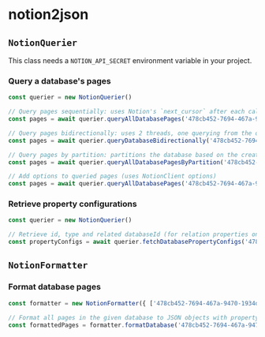 # notion2json

## `NotionQuerier`

This class needs a `NOTION_API_SECRET` environment variable in your project.

### Query a database's pages

```typescript
const querier = new NotionQuerier()

// Query pages sequentially: uses Notion's `next_cursor` after each call
const pages = await querier.queryAllDatabasePages('478cb452-7694-467a-9470-1934dc35ca87')

// Query pages bidirectionally: uses 2 threads, one querying from the oldest created page upward and one from the most recent page downward
const pages = await querier.queryDatabaseBidirectionally('478cb452-7694-467a-9470-1934dc35ca87')

// Query pages by partition: partitions the database based on the creation date and queries all segments concurrently
const pages = await querier.queryAllDatabasePagesByPartition('478cb452-7694-467a-9470-1934dc35ca87', { decreaseRatio: 2, count: 10 })

// Add options to queried pages (uses NotionClient options)
const pages = await querier.queryAllDatabasePages('478cb452-7694-467a-9470-1934dc35ca87', { filter_properties: ['%3BVB%3D', '%3Caie'] })
```

### Retrieve property configurations

```typescript
const querier = new NotionQuerier()

// Retrieve id, type and related databaseId (for relation properties only) of every propery in the database
const propertyConfigs = await querier.fetchDatabasePropertyConfigs('478cb452-7694-467a-9470-1934dc35ca87')
```

## `NotionFormatter`

### Format database pages

```typescript
const formatter = new NotionFormatter({ ['478cb452-7694-467a-9470-1934dc35ca87']: { pages, propertyConfigs } })

// Format all pages in the given database to JSON objects with property ids as keys and property content as values
const formattedPages = formatter.formatDatabase('478cb452-7694-467a-9470-1934dc35ca87')
```
